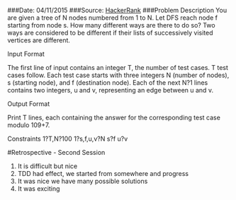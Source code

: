 ###Date: 04/11/2015
###Source: [HackerRank](https://www.hackerrank.com/contests/programaniacs-june-15/challenges/dfs-on-tree)
###Problem Description
You are given a tree of N nodes numbered from 1 to N. Let DFS reach node f starting from node s. How many different ways are there to do so? Two ways are considered to be different if their lists of successively visited vertices are different.

Input Format

The first line of input contains an integer T, the number of test cases. T test cases follow. Each test case starts with three integers N (number of nodes), s (starting node), and f (destination node). Each of the next N?1 lines contains two integers, u and v, representing an edge between u and v.

Output Format

Print T lines, each containing the answer for the corresponding test case modulo 109+7.

Constraints 
1?T,N?100 
1?s,f,u,v?N 
s?f 
u?v

#Retrospective - Second Session
1. It is difficult but nice
2. TDD had effect, we started from somewhere and progress
3. It was nice we have many possible solutions 
4. It was exciting 